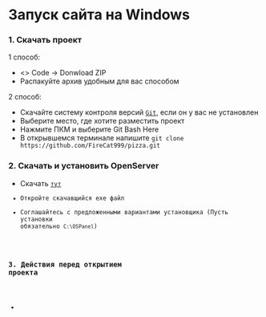 # Запуск сайта на Windows

### 1. Скачать проект
1 способ:
* <> Code → Donwload ZIP
* Распакуйте архив удобным для вас способом

2 способ:
* Скачайте систему контроля версий <code>[Git](https://git-scm.com/download/win "Git")</code>, если он у вас не установлен
* Выберите место, где хотите разместить проект
* Нажмите ПКМ и выберите Git Bash Here
* В открывшемся терминале напишите `git clone https://github.com/FireCat999/pizza.git`

### 2. Скачать и установить OpenServer
* Скачать <code>[тут]([https://git-scm.com/download/win](https://drive.google.com/file/d/1c8AeAY_v7oCX_F_5nhKOc-orzcbZmnO6/view) "OpenServer")
* Откройте скачавщийся exe файл
* Соглашайтесь с предложенными вариантами установщика (Пусть установки обязательно `C:\OSPanel`)

### 3. Действия перед открытием проекта
* 






